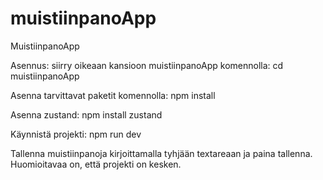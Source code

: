 # muistiinpanoApp
 MuistiinpanoApp

Asennus:
siirry oikeaan kansioon muistiinpanoApp komennolla:
cd muistiinpanoApp

Asenna tarvittavat paketit komennolla:
npm install

Asenna zustand:
npm install zustand

Käynnistä projekti:
npm run dev

Tallenna muistiinpanoja kirjoittamalla tyhjään textareaan ja paina tallenna.
Huomioitavaa on, että projekti on kesken.